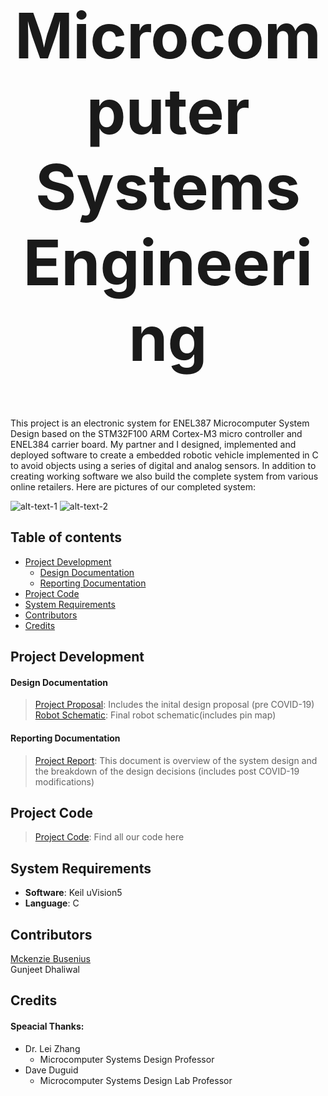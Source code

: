 <h1 align="center" style="font-size:100px" >
  Microcomputer Systems Engineering
</h1>

This project is an electronic system for ENEL387 Microcomputer System Design based on the STM32F100 ARM Cortex-M3 micro controller and ENEL384 carrier board. My partner and I designed, implemented and deployed software to create a embedded robotic vehicle implemented in C to avoid objects using a series of digital and analog sensors. In addition to creating working software we also build the complete system from various online retailers. Here are pictures of our completed system:  

![alt-text-1](ProjectDocumentation/topview.png "Top view") ![alt-text-2](ProjectDocumentation/backView.png "Back View")

## Table of contents
- [Project Development](#project-development)
  - [Design Documentation](#design-documentation)
  - [Reporting Documentation](#reporting-documentation)
- [Project Code](#project-code)
- [System Requirements](#system-requirements)
- [Contributors](#contributors)
- [Credits](#credits)

## Project Development
#### Design Documentation
> [Project Proposal](ProjectDocumentation/Design/387ProjectProposal.pdf): Includes the inital design proposal (pre COVID-19)   
> [Robot Schematic](ProjectDocumentation/Design/RobotSchematic.pdf): Final robot schematic(includes pin map)

#### Reporting Documentation
> [Project Report](ProjectDocumentation/Reporting/ProjectReport.pdf): This document is overview of the system design and the breakdown of the design decisions (includes post COVID-19 modifications)

## Project Code
> [Project Code](ProjectCode): Find all our code here

## System Requirements
- **Software**: Keil uVision5
- **Language**: C

## Contributors
[Mckenzie Busenius](https://github.com/macbusenius)   
Gunjeet Dhaliwal

## Credits
#### Speacial Thanks:
- Dr. Lei Zhang
  - Microcomputer Systems Design Professor
- Dave Duguid
  - Microcomputer Systems Design Lab Professor
